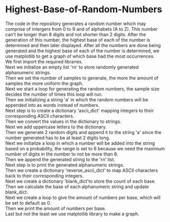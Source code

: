 # Highest-Base-of-Random-Numbers
The code in the repository generates a random number which may comprise of intergers from 0 to 9 and of alphabets (A to Z). This number can't be longer than 8 digits and not shorter than 2 digits. After the generation of this number, the highest base of each of the number is determined and then later displayed. After all the numbers are done being generated and the highest base of each of the number is determined, we use matplotlib to get a graph of which base had the most occurrences.  
We first import the required libraries.  
Next we initialize an empty list 'rn' to store randomly generated alphanumeric strings.  
Then we set the number of samples to generate, the more the amount of samples the more uniform the graph.  
Next we start a loop for generating the random numbers, the sample size decides the number of times this loop will run.  
Then we initializing a string 'a' in which the random numbers will be appended into as words instead of numbers.  
Next step is to create a dictionary 'ascii_dict' mapping integers to their corresponding ASCII characters.  
Then we convert the values in the dictionary to strings.  
Next we add uppercase letters to the dictionary.  
Then we generate 2 random digits and append it to the string 'a' since the number generated has to be at least 2 digits long.  
Next we initialize a loop in which a number will be added into the string based on a probability, the range is set to 6 because we need the maximum number of digits in the number to not be more than 8.  
Then we append the generated string to the 'rn' list.  
Next step is to print the generated alphanumeric strings.  
Then we create a dictionary 'reverse_ascii_dict' to map ASCII characters back to their corresponding integers.  
Next we create a dictionary 'blank_dict'to store the count of each base.  
Then we calculate the base of each alphanumeric string and update blank_dict.  
Next we create a loop to give the amount of numbers per base, which will be set to default as 0.  
Then we print the amount of numbers per base.  
Last but not the least we use matplotlib library to make a graph.  
